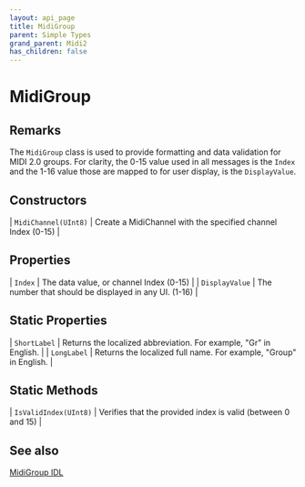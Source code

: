 ```yaml
---
layout: api_page
title: MidiGroup
parent: Simple Types
grand_parent: Midi2
has_children: false
---
```


# MidiGroup

## Remarks

The `MidiGroup` class is used to provide formatting and data validation for MIDI 2.0 groups. For clarity, the 0-15 value used in all messages is the `Index` and the 1-16 value those are mapped to for user display, is the `DisplayValue`.

## Constructors

| `MidiChannel(UInt8)` | Create a MidiChannel with the specified channel Index (0-15) |

## Properties

| `Index` | The data value, or channel Index (0-15) |
| `DisplayValue` | The number that should be displayed in any UI. (1-16) |

## Static Properties

| `ShortLabel` | Returns the localized abbreviation. For example, "Gr" in English. |
| `LongLabel` | Returns the localized full name. For example, "Group" in English. |

## Static Methods

| `IsValidIndex(UInt8)` | Verifies that the provided index is valid (between 0 and 15) |

## See also

[MidiGroup IDL](https://github.com/microsoft/MIDI/blob/main/src/app-sdk/winrt-core/MidiGroup.idl)
